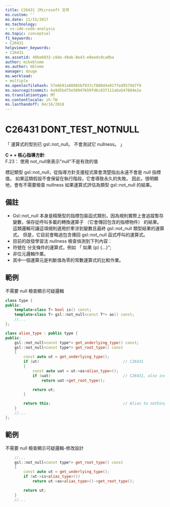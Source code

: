 ```yaml
---
title: C26431 |Microsoft 文件
ms.custom: ''
ms.date: 11/15/2017
ms.technology:
- vs-ide-code-analysis
ms.topic: conceptual
f1_keywords:
- C26431
helpviewer_keywords:
- C26431
ms.assetid: 40be6032-c8de-49ab-8e43-e8eedc0ca0ba
author: mikeblome
ms.author: mblome
manager: douge
ms.workload:
- multiple
ms.openlocfilehash: 57e6b91a08965bf937cf880d4a91ffed9579d7f9
ms.sourcegitcommit: 6a9d5bd75e50947659fd6c837111a6a547884e2a
ms.translationtype: MT
ms.contentlocale: zh-TW
ms.lasthandoff: 04/16/2018
---
```

# <a name="c26431-donttestnotnull"></a>C26431 DONT_TEST_NOTNULL
「 運算式的型別已 gsl::not_null。 不會測試它 nullness。 」

**C + + 核心指導方針**:   
F.23： 使用 not_null<T>來表示"null"不是有效的值

標記類型 gsl::not_null，從指導方針支援程式庫會清楚指出永遠不會是 null 指標值。 如果這類假設不會保留在執行階段，它會導致永久的失敗。 因此，很明顯地，會有不需要檢查 nullness 如果運算式評估為類型 gsl::not_null 的結果。

## <a name="remarks"></a>備註    
 -  Gsl::not_null 本身是精簡型的指標包裝函式類別，因為規則實際上會追蹤暫存變數，保存從呼叫多載的轉換運算子 （它會傳回包含的指標物件） 的結果。 這類邏輯可讓這項規則適用於牽涉到變數且最終 gsl::not_null 類型結果的運算式。 但是，它目前會略過包含傳回 gsl::not_null 函式呼叫的運算式。
-  目前的啟發學習法 nullness 檢查偵測到下列內容：
-  符號在 分支條件的運算式，例如 「 如果 (p) {…}";
-  非位元邏輯作業。
-  其中一個運算元是判斷值為零的常數運算式的比較作業。
## <a name="example"></a>範例 
不需要 null 檢查顯示可疑邏輯

```cpp
class type {
public:
    template<class T> bool is() const;
    template<class T> gsl::not_null<const T*> as() const;
    //...
};

class alias_type : public type {
public:
    gsl::not_null<const type*> get_underlying_type() const;
    gsl::not_null<const type*> get_root_type() const
    {
        const auto ut = get_underlying_type();
        if (ut)                                     // C26431
        {
            const auto uat = ut->as<alias_type>();
            if (uat)                                // C26431, also incorrect use of API!
                return uat->get_root_type();

            return ut;
        }

        return this;                                // Alias to nothing? Actually, dead code!
    }
    //...
};
```

## <a name="example"></a>範例 
不需要 null 檢查顯示可疑邏輯-修改設計

```cpp
    //...
    gsl::not_null<const type*> get_root_type() const
    {
        const auto ut = get_underlying_type();
        if (ut->is<alias_type>())
            return ut->as<alias_type>()->get_root_type();

        return ut;
    }
    //...
```
